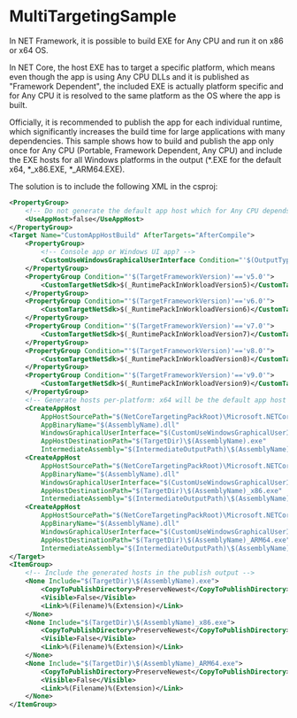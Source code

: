 # MultiTargetingSample
In NET Framework, it is possible to build EXE for Any CPU and run it on x86 or x64 OS.

In NET Core, the host EXE has to target a specific platform, which means even though the app is using Any CPU DLLs and it is published as "Framework Dependent", the included EXE is actually platform specific and for Any CPU it is resolved to the same platform as the OS where the app is built. 

Officially, it is recommended to publish the app for each individual runtime, which significantly increases the build time for large applications with many dependencies. This sample shows how to build and publish the app only once for Any CPU (Portable, Framework Dependent, Any CPU) and include the EXE hosts for all Windows platforms in the output (*.EXE for the default x64, *_x86.EXE, *_ARM64.EXE).

The solution is to include the following XML in the csproj:
```xml
<PropertyGroup>
    <!-- Do not generate the default app host which for Any CPU depends upon the OS where we build - x64 for x64 OS, ARM64 for ARM64 OS -->
    <UseAppHost>false</UseAppHost>
</PropertyGroup>
<Target Name="CustomAppHostBuild" AfterTargets="AfterCompile">
    <PropertyGroup>
        <!-- Console app or Windows UI app? -->
        <CustomUseWindowsGraphicalUserInterface Condition="'$(OutputType)'=='WinExe'">true</CustomUseWindowsGraphicalUserInterface>
    </PropertyGroup>
    <PropertyGroup Condition="'$(TargetFrameworkVersion)'=='v5.0'">
        <CustomTargetNetSdk>$(_RuntimePackInWorkloadVersion5)</CustomTargetNetSdk>
    </PropertyGroup>
    <PropertyGroup Condition="'$(TargetFrameworkVersion)'=='v6.0'">
        <CustomTargetNetSdk>$(_RuntimePackInWorkloadVersion6)</CustomTargetNetSdk>
    </PropertyGroup>
    <PropertyGroup Condition="'$(TargetFrameworkVersion)'=='v7.0'">
        <CustomTargetNetSdk>$(_RuntimePackInWorkloadVersion7)</CustomTargetNetSdk>
    </PropertyGroup>
    <PropertyGroup Condition="'$(TargetFrameworkVersion)'=='v8.0'">
        <CustomTargetNetSdk>$(_RuntimePackInWorkloadVersion8)</CustomTargetNetSdk>
    </PropertyGroup>
    <PropertyGroup Condition="'$(TargetFrameworkVersion)'=='v9.0'">
        <CustomTargetNetSdk>$(_RuntimePackInWorkloadVersion9)</CustomTargetNetSdk>
    </PropertyGroup>
    <!-- Generate hosts per-platform: x64 will be the default app host no matter the OS where we build -->
    <CreateAppHost 
        AppHostSourcePath="$(NetCoreTargetingPackRoot)\Microsoft.NETCore.App.Host.win-x64\$(CustomTargetNetSdk)\runtimes\win-x64\native\apphost.exe" 
        AppBinaryName="$(AssemblyName).dll"
        WindowsGraphicalUserInterface="$(CustomUseWindowsGraphicalUserInterface)"
        AppHostDestinationPath="$(TargetDir)\$(AssemblyName).exe" 
        IntermediateAssembly="$(IntermediateOutputPath)\$(AssemblyName).dll" />
    <CreateAppHost 
        AppHostSourcePath="$(NetCoreTargetingPackRoot)\Microsoft.NETCore.App.Host.win-x86\$(CustomTargetNetSdk)\runtimes\win-x86\native\apphost.exe" 
        AppBinaryName="$(AssemblyName).dll" 
        WindowsGraphicalUserInterface="$(CustomUseWindowsGraphicalUserInterface)" 
        AppHostDestinationPath="$(TargetDir)\$(AssemblyName)_x86.exe" 
        IntermediateAssembly="$(IntermediateOutputPath)\$(AssemblyName).dll" />
    <CreateAppHost 
        AppHostSourcePath="$(NetCoreTargetingPackRoot)\Microsoft.NETCore.App.Host.win-arm64\$(CustomTargetNetSdk)\runtimes\win-arm64\native\apphost.exe" 
        AppBinaryName="$(AssemblyName).dll" 
        WindowsGraphicalUserInterface="$(CustomUseWindowsGraphicalUserInterface)" 
        AppHostDestinationPath="$(TargetDir)\$(AssemblyName)_ARM64.exe" 
        IntermediateAssembly="$(IntermediateOutputPath)\$(AssemblyName).dll" />
</Target>
<ItemGroup>
    <!-- Include the generated hosts in the publish output -->
    <None Include="$(TargetDir)\$(AssemblyName).exe">
        <CopyToPublishDirectory>PreserveNewest</CopyToPublishDirectory>
        <Visible>False</Visible>
        <Link>%(Filename)%(Extension)</Link>
    </None>
    <None Include="$(TargetDir)\$(AssemblyName)_x86.exe">
        <CopyToPublishDirectory>PreserveNewest</CopyToPublishDirectory>
        <Visible>False</Visible>
        <Link>%(Filename)%(Extension)</Link>
    </None>
    <None Include="$(TargetDir)\$(AssemblyName)_ARM64.exe">
        <CopyToPublishDirectory>PreserveNewest</CopyToPublishDirectory>
        <Visible>False</Visible>
        <Link>%(Filename)%(Extension)</Link>
    </None>
</ItemGroup>
```
